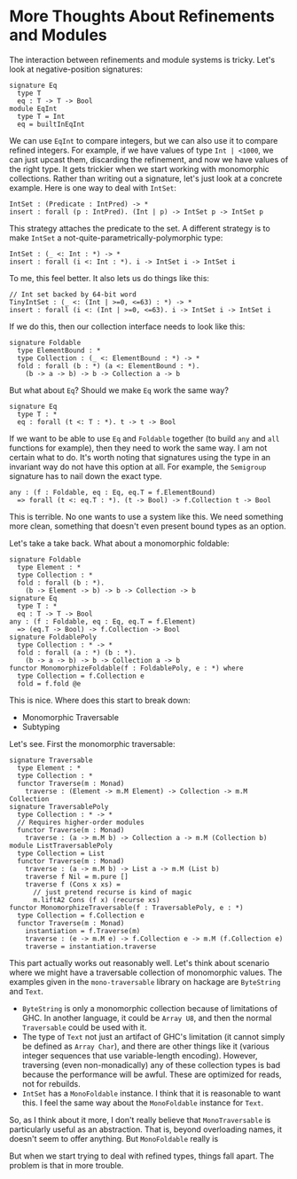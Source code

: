 # More Thoughts About Refinements and Modules

The interaction between refinements and module systems is tricky. Let's
look at negative-position signatures:

    signature Eq
      type T
      eq : T -> T -> Bool
    module EqInt
      type T = Int
      eq = builtInEqInt

We can use `EqInt` to compare integers, but we can also use it to compare
refined integers. For example, if we have values of type `Int | <1000`,
we can just upcast them, discarding the refinement, and now we have
values of the right type. It gets trickier when we start working with
monomorphic collections. Rather than writing out a signature, let's
just look at a concrete example. Here is one way to deal with `IntSet`:

    IntSet : (Predicate : IntPred) -> *
    insert : forall (p : IntPred). (Int | p) -> IntSet p -> IntSet p

This strategy attaches the predicate to the set. A different strategy
is to make `IntSet` a not-quite-parametrically-polymorphic type:

    IntSet : (_ <: Int : *) -> *
    insert : forall (i <: Int : *). i -> IntSet i -> IntSet i

To me, this feel better. It also lets us do things like this:

    // Int set backed by 64-bit word
    TinyIntSet : (_ <: (Int | >=0, <=63) : *) -> *
    insert : forall (i <: (Int | >=0, <=63). i -> IntSet i -> IntSet i

If we do this, then our collection interface needs to look like this:

    signature Foldable
      type ElementBound : *
      type Collection : (_ <: ElementBound : *) -> *
      fold : forall (b : *) (a <: ElementBound : *).
        (b -> a -> b) -> b -> Collection a -> b

But what about `Eq`? Should we make `Eq` work the same way?

    signature Eq
      type T : *
      eq : forall (t <: T : *). t -> t -> Bool

If we want to be able to use `Eq` and `Foldable` together (to build
`any` and `all` functions for example), then they need to work the same way.
I am not certain what to do. It's worth noting that signatures using the
type in an invariant way do not have this option at all. For example,
the `Semigroup` signature has to nail down the exact type.

    any : (f : Foldable, eq : Eq, eq.T = f.ElementBound)
      => forall (t <: eq.T : *). (t -> Bool) -> f.Collection t -> Bool

This is terrible. No one wants to use a system like this. We need something
more clean, something that doesn't even present bound types as an option.

Let's take a take back. What about a monomorphic foldable:

    signature Foldable
      type Element : *
      type Collection : *
      fold : forall (b : *).
        (b -> Element -> b) -> b -> Collection -> b
    signature Eq
      type T : *
      eq : T -> T -> Bool
    any : (f : Foldable, eq : Eq, eq.T = f.Element)
      => (eq.T -> Bool) -> f.Collection -> Bool
    signature FoldablePoly
      type Collection : * -> *
      fold : forall (a : *) (b : *).
        (b -> a -> b) -> b -> Collection a -> b
    functor MonomorphizeFoldable(f : FoldablePoly, e : *) where
      type Collection = f.Collection e
      fold = f.fold @e

This is nice. Where does this start to break down:

* Monomorphic Traversable
* Subtyping

Let's see. First the monomorphic traversable:

    signature Traversable
      type Element : *
      type Collection : *
      functor Traverse(m : Monad)
        traverse : (Element -> m.M Element) -> Collection -> m.M Collection
    signature TraversablePoly
      type Collection : * -> *
      // Requires higher-order modules
      functor Traverse(m : Monad)
        traverse : (a -> m.M b) -> Collection a -> m.M (Collection b)
    module ListTraversablePoly
      type Collection = List
      functor Traverse(m : Monad)
        traverse : (a -> m.M b) -> List a -> m.M (List b)
        traverse f Nil = m.pure []
        traverse f (Cons x xs) =
          // just pretend recurse is kind of magic
          m.liftA2 Cons (f x) (recurse xs)
    functor MonomorphizeTraversable(f : TraversablePoly, e : *)
      type Collection = f.Collection e
      functor Traverse(m : Monad)
        instantiation = f.Traverse(m)
        traverse : (e -> m.M e) -> f.Collection e -> m.M (f.Collection e)
        traverse = instantiation.traverse

This part actually works out reasonably well. Let's think about scenario
where we might have a traversable collection of monomorphic values. The
examples given in the `mono-traversable` library on hackage are `ByteString`
and `Text`.

* `ByteString` is only a monomorphic collection because of limitations of GHC.
  In another language, it could be `Array U8`, and then the normal
  `Traversable` could be used with it.
* The type of `Text` not just an artifact of GHC's limitation (it cannot
  simply be defined as `Array Char`), and there are other things like it (various
  integer sequences that use variable-length encoding). However, traversing
  (even non-monadically) any of these collection types is bad because the
  performance will be awful. These are optimized for reads, not for rebuilds.
* `IntSet` has a `MonoFoldable` instance. I think that it is reasonable to want
  this. I feel the same way about the `MonoFoldable` instance for `Text`.

So, as I think about it more, I don't really believe that `MonoTraversable` is
particularly useful as an abstraction. That is, beyond overloading names, it
doesn't seem to offer anything. But `MonoFoldable` really is 

But when we start trying to
deal with refined types, things fall apart. The problem is that 
in more trouble. 
